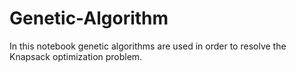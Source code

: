 # Genetic-Algorithm

In this notebook genetic algorithms are used in order to resolve the Knapsack optimization problem.
